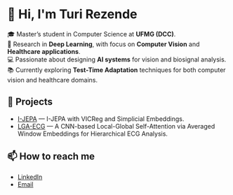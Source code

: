 # 👋 Hi, I'm Turi Rezende  

🎓 Master’s student in Computer Science at **UFMG (DCC)**.  
🧠 Research in **Deep Learning**, with focus on **Computer Vision** and **Healthcare applications**.  
💻 Passionate about designing **AI systems** for vision and biosignal analysis.  
📚 Currently exploring **Test-Time Adaptation** techniques for both computer vision and healthcare domains. 

## 🚀 Projects
- [I-JEPA](https://github.com/TuriAndrade/I-JEPA) — I-JEPA with VICReg and Simplicial Embeddings.
- [LGA-ECG](https://github.com/pedroroblesduten/LGA-ECG) — A CNN-based Local-Global Self-Attention via Averaged Window Embeddings for Hierarchical ECG Analysis.

## 📫 How to reach me
- [LinkedIn](https://www.linkedin.com/in/turirezende)  
- [Email](turivasconcelos@gmail.com)
